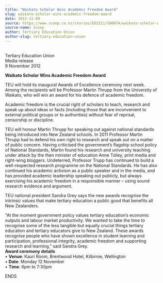```yaml
---
title: "Waikato Scholar Wins Academic Freedom Award"
slug: waikato-scholar-wins-academic-freedom-award
date: 2012-11-09
source: https://www.scoop.co.nz/stories/ED1211/S00074/waikato-scholar-wins-academic-freedom-award.htm
source-name: Scoop
author: Tertiary Education Union
author-slug: tertiary-education-union
---
```


<p><br>Tertiary Education Union<br>Media release<br>9 November
2012</p>

<p><strong>Waikato Scholar Wins Academic Freedom
Award</strong></p>

<p>TEU will hold its inaugural Awards of
Excellence ceremony next week. Among the recipients will be
Professor Martin Thrupp from the University of Waikato, who
will win an award for his defence of academic freedom.</p>

<p>Academic freedom is the crucial right of
scholars to teach, research and speak up about ideas or
facts (including those that are inconvenient to external
political groups or to authorities) without fear of
reprisal, censorship or discipline.</p>

<p>TEU will honour Martin
Thrupp for speaking out against national standards being
introduced into New Zealand schools. In 2011 Professor
Martin Thrupp had to defend his own right to research and
speak out on a matter of public concern. Having criticised
the government’s flagship school policy of National
Standards, Martin found his research and university teaching
under attack by the then minister of
education Anne Tolley, print media and right-wing bloggers.
Undeterred, Professor Trupp has continued to build a
well-respected research programme on the National Standards.
He has also continued his academic activism as a public
speaker and in the media, and has provided academic
leadership speaking out publicly, but always exercising his
academic freedom in a responsible manner – using sound
research evidence and argument.<p>

<p>TEU national president
Sandra Grey says the new awards recognise the intrinsic
values that make tertiary education a public good that
benefits all New Zealanders.</p>

<p>"At the moment government
policy values tertiary education’s economic outputs and
labour market productivity. We wanted to take the time to
recognise some of the less tangible but equally crucial
things tertiary education and tertiary educators give to New
Zealand. These awards recognise people who have shown
excellence in student learning and participation,
professional integrity, academic freedom and supporting
research and learning," said Sandra Grey.<br><strong>Award
ceremony details</strong><br>•	<strong>Venue</strong>:
Kauri Room, Brentwood Hotel, Kilbirnie,
Wellington<br>•	<strong>Date</strong>: Monday 12
November<br>•	<strong>Time</strong>: 6pm to
7:30pm</p>

<p>ENDS<br><p>

<p></p>